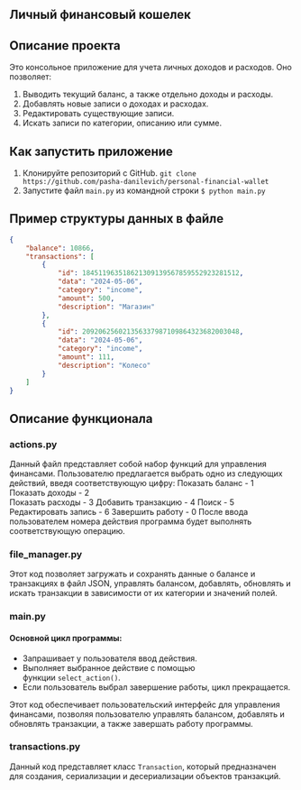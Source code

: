 ## Личный финансовый кошелек

## Описание проекта

Это консольное приложение для учета личных доходов и расходов. Оно позволяет:

1. Выводить текущий баланс, а также отдельно доходы и расходы.
2. Добавлять новые записи о доходах и расходах.
3. Редактировать существующие записи.
4. Искать записи по категории, описанию или сумме.

## Как запустить приложение

1. Клонируйте репозиторий с GitHub. `git clone https://github.com/pasha-danilevich/personal-financial-wallet`
2. Запустите файл `main.py`  из командной строки `$ python main.py`


## Пример структуры данных в файле

```json
{
    "balance": 10866,
    "transactions": [
        {
            "id": 184511963518621309139567859552923281512,
            "data": "2024-05-06",
            "category": "income",
            "amount": 500,
            "description": "Магазин"
        },
        {
            "id": 209206256021356337987109864323682003048,
            "data": "2024-05-06",
            "category": "income",
            "amount": 111,
            "description": "Колесо"
        }
    ]
}
```


## **Описание функционала** 

### actions.py
Данный файл представляет собой набор функций для управления финансами. 
Пользователю предлагается выбрать одно из следующих действий, введя соответствующую цифру:
Показать баланс - 1  
Показать доходы - 2  
Показать расходы - 3 
Добавить транзакцию - 4 
Поиск - 5 
Редактировать запись - 6
Завершить работу - 0 
После ввода пользователем номера действия программа будет выполнять соответствующую операцию.
### file_manager.py
Этот код позволяет загружать и сохранять данные о балансе и транзакциях в файл JSON, управлять балансом, добавлять, обновлять и искать транзакции в зависимости от их категории и значений полей.
### main.py
#### Основной цикл программы:

- Запрашивает у пользователя ввод действия.
- Выполняет выбранное действие с помощью функции `select_action()`.
- Если пользователь выбрал завершение работы, цикл прекращается.

Этот код обеспечивает пользовательский интерфейс для управления финансами, позволяя пользователю управлять балансом, добавлять и обновлять транзакции, а также завершать работу программы.
### transactions.py
Данный код представляет класс `Transaction`, который предназначен для создания, сериализации и десериализации объектов транзакций.
